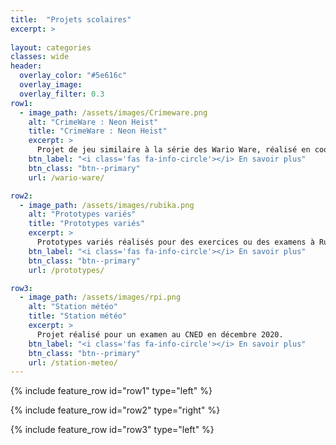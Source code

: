 ```yaml
---
title:  "Projets scolaires"
excerpt: >
  
layout: categories
classes: wide
header:
  overlay_color: "#5e616c"
  overlay_image: 
  overlay_filter: 0.3
row1:
  - image_path: /assets/images/Crimeware.png
    alt: "CrimeWare : Neon Heist"
    title: "CrimeWare : Neon Heist"
    excerpt: >
      Projet de jeu similaire à la série des Wario Ware, réalisé en coopération avec 40 élèves, entre décembre 2021 et février 2022.
    btn_label: "<i class='fas fa-info-circle'></i> En savoir plus"
    btn_class: "btn--primary"
    url: /wario-ware/

row2:
  - image_path: /assets/images/rubika.png
    alt: "Prototypes variés"
    title: "Prototypes variés"
    excerpt: >
      Prototypes variés réalisés pour des exercices ou des examens à Rubika, entre septembre et décembre 2021.
    btn_label: "<i class='fas fa-info-circle'></i> En savoir plus"
    btn_class: "btn--primary"
    url: /prototypes/

row3:
  - image_path: /assets/images/rpi.png
    alt: "Station météo"
    title: "Station météo"
    excerpt: >
      Projet réalisé pour un examen au CNED en décembre 2020.
    btn_label: "<i class='fas fa-info-circle'></i> En savoir plus"
    btn_class: "btn--primary"
    url: /station-meteo/
---
```


{% include feature_row id="row1" type="left" %}

{% include feature_row id="row2" type="right" %}

{% include feature_row id="row3" type="left" %}